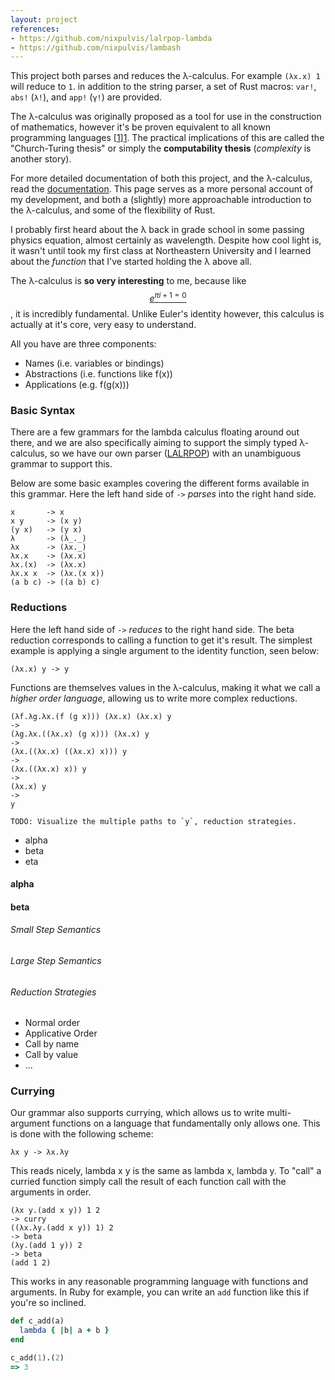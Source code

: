 ```yaml
---
layout: project
references:
- https://github.com/nixpulvis/lalrpop-lambda
- https://github.com/nixpulvis/lambash
---
```


This project both parses and reduces the λ-calculus. For example `(λx.x) 1`
will reduce to `1`. in addition to the string parser, a set of Rust macros:
`var!`, `abs!` (`λ!`), and `app!` (`γ!`) are provided.

The λ-calculus was originally proposed as a tool for use in the construction of
mathematics, however it's be proven equivalent to all known programming
languages [[1]][1]. The practical implications of this are called the
"Church-Turing thesis" or simply the **computability thesis** (_complexity_ is
another story).

For more detailed documentation of both this project, and the λ-calculus, read
the [documentation][documentation]. This page serves as a more personal account
of my development, and both a (slightly) more approachable introduction to the
λ-calculus, and some of the flexibility of Rust.

I probably first heard about the λ back in grade school in some passing
physics equation, almost certainly as wavelength. Despite how cool light is, it
wasn't until took my first class at Northeastern University and I learned about
the _function_ that I've started holding the λ above all.

The λ-calculus is **so very interesting** to me, because like [$$e^{\pi i + 1 =
0}$$][euler], it is incredibly fundamental. Unlike Euler's identity however,
this calculus is actually at it's core, very easy to understand.

All you have are three components:

- Names (i.e. variables or bindings)
- Abstractions (i.e. functions like f(x))
- Applications (e.g. f(g(x)))

### Basic Syntax

There are a few grammars for the lambda calculus floating around out there, and
we are also specifically aiming to support the simply typed λ-calculus, so we
have our own parser ([LALRPOP][lalrpop]) with an unambiguous grammar to support
this.

Below are some basic examples covering the different forms available in this
grammar. Here the left hand side of `->` _parses_ into the right hand side.

```
x       -> x
x y     -> (x y)
(y x)   -> (y x)
λ       -> (λ_._)
λx      -> (λx._)
λx.x    -> (λx.x)
λx.(x)  -> (λx.x)
λx.x x  -> (λx.(x x))
(a b c) -> ((a b) c)
```

### Reductions

Here the left hand side of `->` _reduces_ to the right hand side. The beta
reduction corresponds to calling a function to get it's result. The simplest
example is applying a single argument to the identity function, seen below:

```
(λx.x) y -> y
```

Functions are themselves values in the λ-calculus, making it what we call a
_higher order language_, allowing us to write more complex reductions.

```
(λf.λg.λx.(f (g x))) (λx.x) (λx.x) y
->
(λg.λx.((λx.x) (g x))) (λx.x) y
->
(λx.((λx.x) ((λx.x) x))) y
->
(λx.((λx.x) x)) y
->
(λx.x) y
->
y

TODO: Visualize the multiple paths to `y`, reduction strategies.
```

- alpha
- beta
- eta

#### alpha

#### beta

###### Small Step Semantics
###### Large Step Semantics
###### Reduction Strategies

- Normal order
- Applicative Order
- Call by name
- Call by value
- ...


### Currying

Our grammar also supports currying, which allows us to write multi-argument
functions on a language that fundamentally only allows one. This is done with
the following scheme:

```
λx y -> λx.λy
```

This reads nicely, lambda x y is the same as lambda x, lambda y. To "call" a
curried function simply call the result of each function call with the arguments
in order.

```
(λx y.(add x y)) 1 2
-> curry
((λx.λy.(add x y)) 1) 2
-> beta
(λy.(add 1 y)) 2
-> beta
(add 1 2)
```

This works in any reasonable programming language with functions and arguments.
In Ruby for example, you can write an `add` function like this if you're so
inclined.

```ruby
def c_add(a)
  lambda { |b| a + b }
end

c_add(1).(2)
=> 3
```


[1]: ...
[documentation]: https://docs.rs/lalrpop-lambda
[euler]: /math/00-euler
[lalrpop]: https://github.com/lalrpop/lalrpop
